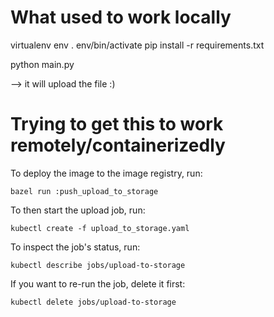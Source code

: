 What used to work locally
====

virtualenv env
. env/bin/activate
pip install -r requirements.txt

python main.py

--> it will upload the file :)

Trying to get this to work remotely/containerizedly
====

To deploy the image to the image registry, run:

```
bazel run :push_upload_to_storage
```

To then start the upload job, run:

```
kubectl create -f upload_to_storage.yaml
```

To inspect the job's status, run:

```
kubectl describe jobs/upload-to-storage
```

If you want to re-run the job, delete it first:

```
kubectl delete jobs/upload-to-storage
```
